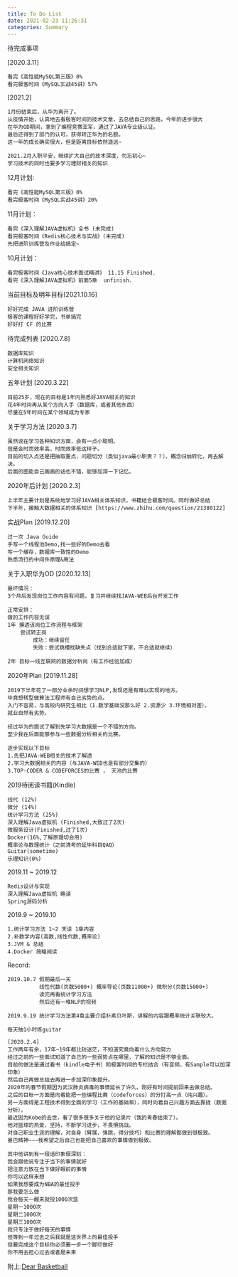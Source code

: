 ```yaml
---
title: To Do List
date: 2021-02-23 11:26:31
categories: Summary
---
```


待完成事项

<!-- more -->

[2020.3.11]
```text
看完《高性能MySQL第三版》0%
看完极客时间《MySQL实战45讲》57%
```

[2021.2]
```text
1月份结束后，从华为离开了。
从疫情开始，认真地去看极客时间的技术文章，去总结自己的思路，今年的进步很大
在华为OD期间，拿到了编程竞赛亚军，通过了JAVA专业级认证。
最后还得到了部门的认可，获得转正华为的名额。 
这一年的成长确实很大，但是距离目标依然遥远~

2021.2月入职平安，继续扩大自己的技术深度，勿忘初心~
学习技术的同时也要多学习理财相关的知识
```

12月计划:
```text
看完《高性能MySQL第三版》0%
看完极客时间《MySQL实战45讲》20%
```
11月计划：
```text
看完《深入理解JAVA虚拟机》全书 (未完成)
看完极客时间《Redis核心技术与实战》(未完成)
先把进阶训练营及作业给搞定~
```

10月计划：
```text
看完极客时间《Java核心技术面试精讲》 11.15 Finished.
看完《深入理解JAVA虚拟机》前面5章  unfinish.
```

当前目标及明年目标[2021.10.16]
```text
好好完成 JAVA 进阶训练营
极客的课程好好学完，书单搞完
好好打 CF 的比赛
```

待完成列表 [2020.7.8]
```text
数据库知识
计算机网络知识
安全相关知识
```
五年计划 [2020.3.22]
```text
目前25岁，现在的目标是1年内熟悉好JAVA相关的知识
花4年时间再从某个方向入手（数据库，或者其他东西）
尽量在5年时间在某个领域成为专家
```
关于学习方法 [2020.3.7]
```
虽然说在学习各种知识方面，会有一点小聪明。
但是会时而效率高，时而效率低这样子。
目前的切入点还是把抽取重点，问题切分（类似java最小职责？？），概念归纳转化，再去解决。
后面的图能自己画画的话也不错，能够加深一下记忆。
```
2020年后计划 [2020.2.3]
```
上半年主要计划是系统地学习好JAVA相关体系知识，书籍结合极客时间。同时做好总结
下半年，接触大数据相关的体系知识 [https://www.zhihu.com/question/21380122]
```

实战Plan [2019.12.20]
```
过一次 Java Guide
手写一个线程池Demo,找一些好的Demo去看
写一个缓存，数据库一致性的Demo
熟悉流行的中间件原理&用法
```

关于入职华为OD [2020.12.13]
```
最坏情况：
3个月后发现岗位工作内容有问题，复习并继续找JAVA-WEB后台开发工作

正常安排：
做的工作内容无误
1年 摸透该岗位工作流程与框架
    尝试转正岗
        成功：继续留任
        失败：尝试跳槽找缺失点（找到合适就下家，不合适就继续）

2年 目标一线互联网的数据分析岗（有工作经验加成）
```

2020年Plan [2019.11.28]
```
2019下半年花了一部分业余时间想学习NLP,发现还是有难以实现的地方。
毕竟想转型做算法工程师有自己劣势的点。
入门不容易，与高校内研究生相比（1.数学基础没那么好 2.资源少 3.环境相对差）。
就业自然有劣势。

经过华为的面试了解到先学习大数据是一个不错的方向。
至少我在后面能够参与一些数据分析相关的比赛。

逐步实现以下目标
1.先把JAVA-WEB相关的技术了解透
2.学习大数据相关的内容（与JAVA-WEB也是有部分交集的）
3.TOP-CODER & CODEFORCES的比赛 ， 天池的比赛
```

2019待阅读书籍(Kindle)
```$xslt
线代 (12%)
微分 (14%)
统计学习方法 (25%)
深入理解Java虚拟机 (Finished,大致过了2次)
微服务设计(Finished,过了1次)
Docker(16%,了解原理切会用)
概率论与数理统计（之前清考的延毕科目QAQ）
Guitar(sometime)
乐理知识(0%)
```

2019.11 ~ 2019.12
```.env
Redis设计与实现
深入理解Java虚拟机 略读
Spring源码分析
```


2019.9 ~ 2019.10
```$xslt
1.统计学习方法 1~2 天读 1章内容
2.补数学内容(高数,线性代数,概率论)
3.JVM & 总结
4.Docker 简略阅读
```

Record:
```$xslt
2019.10.7 假期最后一天
          线性代数(页数5000+) 概率导论(页数11000+) 微积分(页数15000+)
          读完再看统计学习方法
          然后还有一堆NLP的视频

2019.9.19 统计学习方法第4章主要介绍朴素贝叶斯，讲解的内容跟概率统计关联较大。
```

```$xslt
每天抽1小时练guitar
```

```text
[2020.2.4]
工作两年有余，17年~19年都比较迷茫，不知道究竟向着什么方向努力
经过之前的一些面试知道了自己的一些弱势点在哪里，了解的知识是不够全面。
目前的做法是通过看书（kindle电子书）和极客时间的专栏结合（有音频，有Sample可以加深印象）
然后自己再做总结去再进一步加深印象提升。
2020年的春节假期因为武汉肺炎病毒的事情延长了许久。刚好有时间提前回来去做总结。
之后的目标一方面是向着能把一些编程比赛（codeforces）的分打高一点（纯兴趣）。
另一方面得是工程技术得到全面的学习（工作的基础嘛），同时向着自己兴趣方面去靠拢（数据分析）。
最近因为Kobe的去世，看了很多很多关于他的记录片（我的青春结束了）。
他对篮球的热爱，坚持，不断学习进步，不畏惧挑战。
对自己职业生涯的理解，对自身（臂展，弹跳，得分技巧）和比赛的理解都做到很极致。
曼巴精神~~~我希望之后自己也能把自己喜欢的事情做到极致。

其中他讲到有一段话印象很深刻：
我会跟他说专注于当下的事情就好
把注意力放在当下做好眼前的事情
你可以这样来想
如果我想要成为NBA的最佳投手
那我要怎么做
我会每天一醒来就投1000次篮
星期一1000次
星期二1000次
星期三1000次
我只专注于做好每天的事情
但等到一年过去之后我就是这世界上的最佳投手
但要完成这个目标你必须要一步一个脚印做好
你不用去担心过去或者是未来
```
附上:[Dear Basketball](https://www.bilibili.com/video/av16997700?from=search&seid=1465929823314277301)
